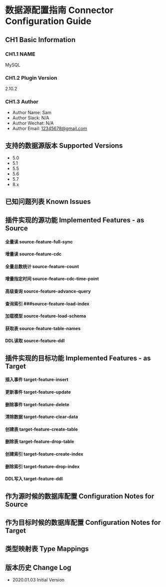 # 数据源配置指南 Connector Configuration Guide

## CH1 Basic Information

### CH1.1 NAME
MySQL
### CH1.2 Plugin Version
2.10.2
### CH1.3 Author
- Author Name: Sam
- Author Slack: N/A
- Author Wechat: N/A 
- Author Email: 12345678@gmail.com

## 支持的数据源版本 Supported Versions
- 5.0
- 5.1
- 5.5
- 5.6
- 5.7
- 8.x

## 已知问题列表 Known Issues

## 插件实现的源功能 Implemented Features - as Source


#### 全量读 source-feature-full-sync

#### 增量读 source-feature-cdc

#### 全量总数统计 source-feature-count

#### 增量指定时间 source-feature-cdc-time-point

#### 高级查询 source-feature-advance-query

#### 查询索引 ###source-feature-load-index

#### 加载模型 source-feature-load-schema

#### 获取表 source-feature-table-names

#### DDL读取 source-feature-ddl


## 插件实现的目标功能 Implemented Features - as Target


#### 插入事件 target-feature-insert

#### 更新事件 target-feature-update

#### 删除事件 target-feature-delete

#### 清除数据 target-feature-clear-data

#### 创建表 target-feature-create-table

#### 删除表 target-feature-drop-table

#### 创建索引 target-feature-create-index

#### 删除索引 target-feature-drop-index

#### DDL写入 target-feature-ddl

## 作为源时候的数据库配置 Configuration Notes for Source

## 作为目标时候的数据库配置 Configuration Notes for Target

## 类型映射表  Type Mappings 


## 版本历史 Change Log 

- 2020.01.03 Initial Version 
